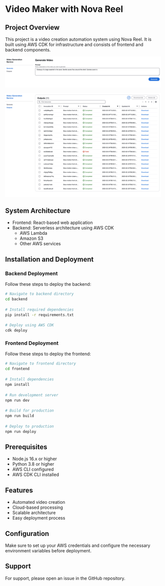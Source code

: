 # Video Maker with Nova Reel

## Project Overview
This project is a video creation automation system using Nova Reel. It is built using AWS CDK for infrastructure and consists of frontend and backend components.

![screenshot1](./docs/images/video-generation-service-1.jpeg)

![screenshot2](./docs/images/video-generation-service-2.jpeg)

## System Architecture
- Frontend: React-based web application
- Backend: Serverless architecture using AWS CDK
  - AWS Lambda
  - Amazon S3
  - Other AWS services

## Installation and Deployment

### Backend Deployment
Follow these steps to deploy the backend:

```bash
# Navigate to backend directory
cd backend

# Install required dependencies
pip install -r requirements.txt

# Deploy using AWS CDK
cdk deploy
```

### Frontend Deployment
Follow these steps to deploy the frontend:

```bash
# Navigate to frontend directory
cd frontend

# Install dependencies
npm install

# Run development server
npm run dev

# Build for production
npm run build

# Deploy to production
npm run deploy
```

## Prerequisites
- Node.js 16.x or higher
- Python 3.8 or higher
- AWS CLI configured
- AWS CDK CLI installed

## Features
- Automated video creation
- Cloud-based processing
- Scalable architecture
- Easy deployment process

## Configuration
Make sure to set up your AWS credentials and configure the necessary environment variables before deployment.

## Support
For support, please open an issue in the GitHub repository.